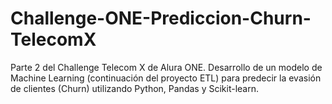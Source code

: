 # Challenge-ONE-Prediccion-Churn-TelecomX
Parte 2 del Challenge Telecom X de Alura ONE. Desarrollo de un modelo de Machine Learning (continuación del proyecto ETL) para predecir la evasión de clientes (Churn) utilizando Python, Pandas y Scikit-learn.
